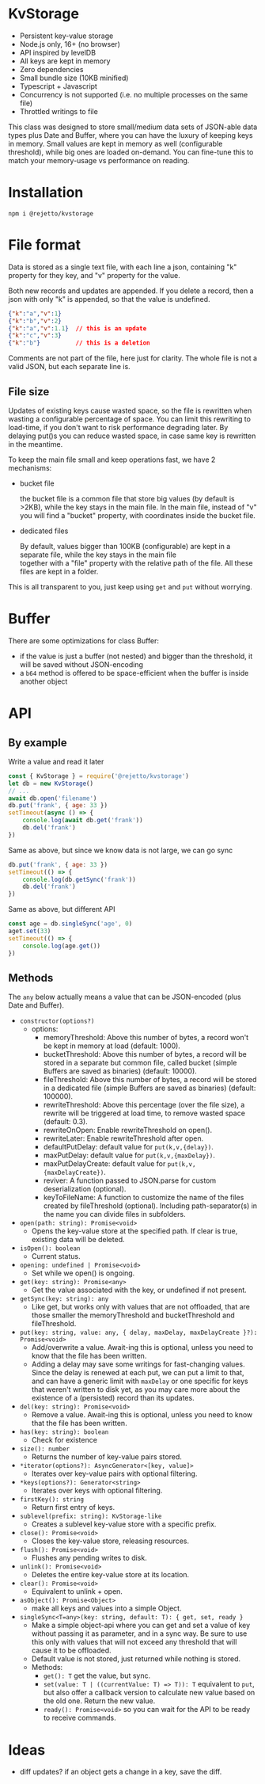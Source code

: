 # KvStorage

- Persistent key-value storage
- Node.js only, 16+ (no browser)
- API inspired by levelDB
- All keys are kept in memory
- Zero dependencies
- Small bundle size (10KB minified)
- Typescript + Javascript
- Concurrency is not supported (i.e. no multiple processes on the same file)
- Throttled writings to file

This class was designed to store small/medium data sets of JSON-able data types plus Date and Buffer,
where you can have the luxury of keeping keys in memory.
Small values are kept in memory as well (configurable threshold), while big ones are loaded on-demand.
You can fine-tune this to match your memory-usage vs performance on reading.

# Installation

`npm i @rejetto/kvstorage`

# File format

Data is stored as a single text file, with each line a json, containing "k" property for they key, 
and "v" property for the value. 

Both new records and updates are appended. If you delete a record, 
then a json with only "k" is appended, so that the value is undefined.

```json
{"k":"a","v":1}
{"k":"b","v":2}
{"k":"a","v":1.1}  // this is an update
{"k":"c","v":3}
{"k":"b"}          // this is a deletion
```

Comments are not part of the file, here just for clarity. The whole file is not a valid JSON, but each separate line is. 

## File size
Updates of existing keys cause wasted space, so the file is rewritten when wasting a configurable percentage of space.
You can limit this rewriting to load-time, if you don't want to risk performance degrading later.
By delaying put()s you can reduce wasted space, in case same key is rewritten in the meantime. 

To keep the main file small and keep operations fast, we have 2 mechanisms:

- bucket file

  the bucket file is a common file that store big values (by default is >2KB), while the key stays in the main file.
  In the main file, instead of "v" you will find a "bucket" property, with coordinates inside the bucket file.
  
- dedicated files 

  By default, values bigger than 100KB (configurable) are kept in a separate file, while the key stays in the main file  
  together with a "file" property with the relative path of the file. All these files are kept in a folder.

This is all transparent to you, just keep using `get` and `put` without worrying.

# Buffer

There are some optimizations for class Buffer:
- if the value is just a buffer (not nested) and bigger than the threshold, it will be saved without JSON-encoding
- a `b64` method is offered to be space-efficient when the buffer is inside another object

# API

## By example

Write a value and read it later
```javascript
const { KvStorage } = require('@rejetto/kvstorage')
let db = new KvStorage()
// ...
await db.open('filename')
db.put('frank', { age: 33 })
setTimeout(async () => {
    console.log(await db.get('frank'))
    db.del('frank')
})
```

Same as above, but since we know data is not large, we can go sync 
```javascript
db.put('frank', { age: 33 })
setTimeout(() => {
    console.log(db.getSync('frank'))
    db.del('frank')
})
```

Same as above, but different API 
```javascript
const age = db.singleSync('age', 0)
aget.set(33)
setTimeout(() => {
    console.log(age.get())
})
```

## Methods

The `any` below actually means a value that can be JSON-encoded (plus Date and Buffer).

- `constructor(options?)`
  - options:
    - memoryThreshold: Above this number of bytes, a record won't be kept in memory at load (default: 1000).
    - bucketThreshold: Above this number of bytes, a record will be stored in a separate but common file, called bucket (simple Buffers are saved as binaries) (default: 10000).
    - fileThreshold: Above this number of bytes, a record will be stored in a dedicated file (simple Buffers are saved as binaries) (default: 100000).
    - rewriteThreshold: Above this percentage (over the file size), a rewrite will be triggered at load time, to remove wasted space (default: 0.3).
    - rewriteOnOpen: Enable rewriteThreshold on open().
    - rewriteLater: Enable rewriteThreshold after open.
    - defaultPutDelay: default value for `put(k,v,{delay})`.
    - maxPutDelay: default value for `put(k,v,{maxDelay})`.
    - maxPutDelayCreate: default value for `put(k,v,{maxDelayCreate})`.
    - reviver: A function passed to JSON.parse for custom deserialization (optional).
    - keyToFileName: A function to customize the name of the files created by fileThreshold (optional). Including path-separator(s) in the name you can divide files in subfolders.
- `open(path: string): Promise<void>`
  - Opens the key-value store at the specified path. If clear is true, existing data will be deleted. 
- `isOpen(): boolean`
  - Current status.
- `opening: undefined | Promise<void>`
  - Set while we open() is ongoing.
- `get(key: string): Promise<any>`
  - Get the value associated with the key, or undefined if not present.
- `getSync(key: string): any`
  - Like get, but works only with values that are not offloaded, that are those smaller the memoryThreshold and bucketThreshold and fileThreshold.
- `put(key: string, value: any, { delay, maxDelay, maxDelayCreate }?): Promise<void>`
  - Add/overwrite a value. Await-ing this is optional, unless you need to know that the file has been written.
  - Adding a delay may save some writings for fast-changing values. Since the delay is renewed at each put, we can put a
    limit to that, and can have a generic limit with `maxDelay` or one specific for keys that weren't written to disk yet,
    as you may care more about the existence of a (persisted) record than its updates. 
- `del(key: string): Promise<void>`
  - Remove a value. Await-ing this is optional, unless you need to know that the file has been written.
- `has(key: string): boolean`
  - Check for existence 
- `size(): number`
  - Returns the number of key-value pairs stored.
- `*iterator(options?): AsyncGenerator<[key, value]>`
  - Iterates over key-value pairs with optional filtering.
- `*keys(options?): Generator<string>`
  - Iterates over keys with optional filtering.
- `firstKey(): string`
  - Return first entry of keys.
- `sublevel(prefix: string): KvStorage-like`
  - Creates a sublevel key-value store with a specific prefix.
- `close(): Promise<void>`
  - Closes the key-value store, releasing resources. 
- `flush(): Promise<void>`
  - Flushes any pending writes to disk.
- `unlink(): Promise<void>`
  - Deletes the entire key-value store at its location.
- `clear(): Promise<void>`
  - Equivalent to unlink + open.
- `asObject(): Promise<Object>`
  -  make all keys and values into a simple Object.
- `singleSync<T=any>(key: string, default: T): { get, set, ready }`
  - Make a simple object-api where you can get and set a value of key without passing it as parameter, and in a sync way.
    Be sure to use this only with values that will not exceed any threshold that will cause it to be offloaded.
  - Default value is not stored, just returned while nothing is stored.
  - Methods:
    - `get(): T` get the value, but sync.
    - `set(value: T | ((currentValue: T) => T)): T` equivalent to `put`, but also offer a callback version 
      to calculate new value based on the old one. Return the new value.
    - `ready(): Promise<void>` so you can wait for the API to be ready to receive commands.

# Ideas

- diff updates? if an object gets a change in a key, save the diff.
